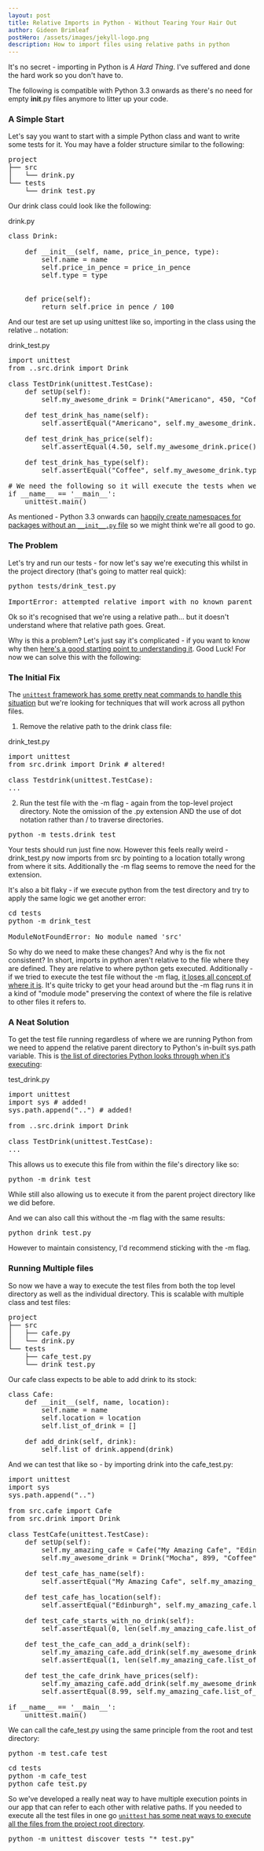 ```yaml
---
layout: post
title: Relative Imports in Python - Without Tearing Your Hair Out
author: Gideon Brimleaf
postHero: /assets/images/jekyll-logo.png
description: How to import files using relative paths in python
---
```


It's no secret - importing in Python is _A Hard Thing_.  I've suffered and done the hard work so you don't have to.

The following is compatible with Python 3.3 onwards as there's no need for empty <span class="code-snippet">__init__.py</span> files anymore to litter up your code.

### A Simple Start

Let's say you want to start with a simple Python class and want to write some tests for it.  You may have a folder structure similar to the following:

<pre class="p-2 bg-primary text-light">
project
├── src
│   └── drink.py
└── tests
    └── drink_test.py
</pre>

Our <span class="code-snippet">drink</span> class could look like the following:

<span class="font-weight-bold">drink.py</span>
<pre class="p-2 bg-primary text-light">
class Drink:
    
    def __init__(self, name, price_in_pence, type):
        self.name = name
        self.price_in_pence = price_in_pence
        self.type = type


    def price(self):
        return self.price_in_pence / 100
</pre>

And our test are set up using <span class="code-snippet">unittest</span> like so, importing in the class using the relative <span class="code-snippet">..</span> notation:

<span class="font-weight-bold">drink_test.py</span>
<pre class="p-2 bg-primary text-light">
import unittest
from ..src.drink import Drink

class TestDrink(unittest.TestCase):
    def setUp(self):
        self.my_awesome_drink = Drink("Americano", 450, "Coffee")
    
    def test_drink_has_name(self):
        self.assertEqual("Americano", self.my_awesome_drink.name)
    
    def test_drink_has_price(self):
        self.assertEqual(4.50, self.my_awesome_drink.price())
    
    def test_drink_has_type(self):
        self.assertEqual("Coffee", self.my_awesome_drink.type)

# We need the following so it will execute the tests when we run the file in python
if __name__ == '__main__':
    unittest.main()
</pre>

As mentioned - Python 3.3 onwards can [happily create namespaces for packages without an `__init__.py` file](https://stackoverflow.com/a/37140173/13898069) so we might think we're all good to go. 

### The Problem

Let's try and run our tests - for now let's say we're executing this whilst in the <span class="code-snippet">project</span> directory (that's going to matter real quick):

<pre class="p-2 bg-primary text-light">
python tests/drink_test.py

ImportError: attempted relative import with no known parent package
</pre>

Ok so it's recognised that we're using a relative path... but it doesn't understand where that relative path goes. Great.

Why is this a problem?  Let's just say it's complicated - if you want to know why then [here's a good starting point to understanding it](https://stackoverflow.com/questions/14132789/relative-imports-for-the-billionth-time). Good Luck! For now we can solve this with the following:

### The Initial Fix

The [`unittest` framework has some pretty neat commands to handle this situation](https://docs.python.org/3/library/unittest.html#command-line-interface) but we're looking for techniques that will work across all python files.

1. Remove the relative path to the <span class="code-snippet">drink</span> class file:

<span class="font-weight-bold">drink_test.py</span>
<pre class="p-2 bg-primary text-light">
import unittest
from src.drink import Drink # altered!

class Testdrink(unittest.TestCase):
...
</pre>

2. Run the test file with the <span class="code-snippet">-m</span> flag - again from the top-level <span class="code-snippet">project</span> directory. Note the omission of the <span class="code-snippet">.py</span> extension AND the use of dot notation rather than <span class="code-snippet">/</span> to traverse directories.

<pre class="p-2 bg-primary text-light">
python -m tests.drink_test
</pre>

Your tests should run just fine now.  However this feels really weird - <span class="code-snippet">drink_test.py</span> now imports from <span class="code-snippet">src</span> by pointing to a location totally wrong from where it sits. Additionally the <span class="code-snippet">-m</span> flag seems to remove the need for the extension.

It's also a bit flaky - if we execute python from the test directory and try to apply the same logic we get another error:

<pre class="p-2 bg-primary text-light">
cd tests
python -m drink_test

ModuleNotFoundError: No module named 'src'
</pre>

So why do we need to make these changes?  And why is the fix not consistent? In short, imports in python aren't relative to the file where they are defined.  They are relative to where python gets executed. Additionally - if we tried to execute the test file without the <span class="code-snippet">-m</span> flag, [it loses all concept of where it is](https://stackoverflow.com/a/14132912/13898069). It's quite tricky to get your head around but the <span class="code-snippet">-m</span> flag runs it in a kind of "module mode" preserving the context of where the file is relative to other files it refers to.

### A Neat Solution

To get the test file running regardless of where we are running Python from we need to append the relative parent directory to Python's in-built <span class="code-snippet">sys.path</span> variable. This is [the list of directories Python looks through when it's executing](https://www.geeksforgeeks.org/sys-path-in-python/#:~:text=path-,sys.,among%20its%20built%2Din%20modules.):

<span class="font-weight-bold">test_drink.py</span>
<pre class="p-2 bg-primary text-light">
import unittest
import sys # added!
sys.path.append("..") # added!

from ..src.drink import Drink 

class TestDrink(unittest.TestCase):
...
</pre>

This allows us to execute this file from within the file's directory like so:

<pre class="p-2 bg-primary text-light">
python -m drink_test
</pre>

While still also allowing us to execute it from the parent project directory like we did before.

And we can also call this without the <span class="code-snippet">-m</span> flag with the same results:

<pre class="p-2 bg-primary text-light">
python drink_test.py
</pre>

However to maintain consistency, I'd recommend sticking with the <span class="code-snippet">-m</span> flag.

### Running Multiple files

So now we have a way to execute the test files from both the top level directory as well as the individual directory.  This is scalable with multiple class and test files:

<pre class="p-2 bg-primary text-light">
project
├── src
│   ├── cafe.py
│   └── drink.py
└── tests
    ├── cafe_test.py
    └── drink_test.py
</pre>

Our <span class="code-snippet">cafe</span> class expects to be able to add <span class="code-snippet">drink</span> to its stock:

<pre class="p-2 bg-primary text-light">
class Cafe:
    def __init__(self, name, location):
        self.name = name
        self.location = location
        self.list_of_drink = []
    
    def add_drink(self, drink):
        self.list_of_drink.append(drink)
</pre>

And we can test that like so - by importing <span class="code-snippet">drink</span> into the <span class="code-snippet">cafe_test.py</span>:

<pre class="p-2 bg-primary text-light">
import unittest
import sys
sys.path.append("..")

from src.cafe import Cafe
from src.drink import Drink

class TestCafe(unittest.TestCase):
    def setUp(self):
        self.my_amazing_cafe = Cafe("My Amazing Cafe", "Edinburgh")
        self.my_awesome_drink = Drink("Mocha", 899, "Coffee")
    
    def test_cafe_has_name(self):
        self.assertEqual("My Amazing Cafe", self.my_amazing_cafe.name)
    
    def test_cafe_has_location(self):
        self.assertEqual("Edinburgh", self.my_amazing_cafe.location)
    
    def test_cafe_starts_with_no_drink(self):
        self.assertEqual(0, len(self.my_amazing_cafe.list_of_drink))
    
    def test_the_cafe_can_add_a_drink(self):
        self.my_amazing_cafe.add_drink(self.my_awesome_drink)
        self.assertEqual(1, len(self.my_amazing_cafe.list_of_drink))
    
    def test_the_cafe_drink_have_prices(self):
        self.my_amazing_cafe.add_drink(self.my_awesome_drink)
        self.assertEqual(8.99, self.my_amazing_cafe.list_of_drink[0].price())

if __name__ == '__main__':
    unittest.main()
</pre>

We can call the <span class="code-snippet">cafe_test.py</span> using the same principle from the root and test directory:

<pre class="p-2 bg-primary text-light">
python -m test.cafe_test
</pre>

<pre class="p-2 bg-primary text-light">
cd tests
python -m cafe_test
python cafe_test.py
</pre>

So we've developed a really neat way to have multiple execution points in our app that can refer to each other with relative paths. If you needed to execute all the test files in one go [`unittest` has some neat ways to execute all the files from the project root directory](https://docs.python.org/3/library/unittest.html#test-discovery). 

<pre class="p-2 bg-primary text-light">
python -m unittest discover tests "*_test.py"
</pre>